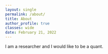 ```yaml
---
layout: single
permalink: /about/
title: About
author_profile: true
classes: wide
date: February 21, 2022
---
```


I am a researcher and I would like to be a quant.